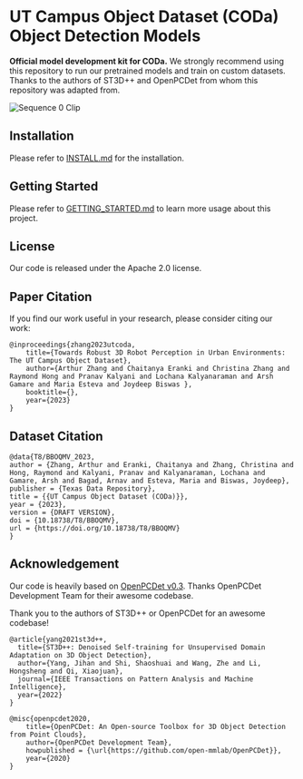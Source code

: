 # UT Campus Object Dataset (CODa) Object Detection Models

<b>Official model development kit for CODa.</b> We strongly recommend using this repository to run our pretrained
models and train on custom datasets. Thanks to the authors of ST3D++ and OpenPCDet from whom this repository
was adapted from.

![Sequence 0 Clip](./docs/codademo.gif)

## Installation

Please refer to [INSTALL.md](docs/INSTALL.md) for the installation.

## Getting Started

Please refer to [GETTING_STARTED.md](docs/GETTING_STARTED.md) to learn more usage about this project.

## License

Our code is released under the Apache 2.0 license.

## Paper Citation

If you find our work useful in your research, please consider citing our work:
```
@inproceedings{zhang2023utcoda,
    title={Towards Robust 3D Robot Perception in Urban Environments: The UT Campus Object Dataset},
    author={Arthur Zhang and Chaitanya Eranki and Christina Zhang and Raymond Hong and Pranav Kalyani and Lochana Kalyanaraman and Arsh Gamare and Maria Esteva and Joydeep Biswas },
    booktitle={},
    year={2023}
}
```

## Dataset Citation
```
@data{T8/BBOQMV_2023,
author = {Zhang, Arthur and Eranki, Chaitanya and Zhang, Christina and Hong, Raymond and Kalyani, Pranav and Kalyanaraman, Lochana and Gamare, Arsh and Bagad, Arnav and Esteva, Maria and Biswas, Joydeep},
publisher = {Texas Data Repository},
title = {{UT Campus Object Dataset (CODa)}},
year = {2023},
version = {DRAFT VERSION},
doi = {10.18738/T8/BBOQMV},
url = {https://doi.org/10.18738/T8/BBOQMV}
}
```

## Acknowledgement

Our code is heavily based on [OpenPCDet v0.3](https://github.com/open-mmlab/OpenPCDet/commit/e3bec15f1052b4827d942398f20f2db1cb681c01). Thanks OpenPCDet Development Team for their awesome codebase.


Thank you to the authors of ST3D++ or OpenPCDet for an awesome codebase!
```
@article{yang2021st3d++,
  title={ST3D++: Denoised Self-training for Unsupervised Domain Adaptation on 3D Object Detection},
  author={Yang, Jihan and Shi, Shaoshuai and Wang, Zhe and Li, Hongsheng and Qi, Xiaojuan},
  journal={IEEE Transactions on Pattern Analysis and Machine Intelligence},
  year={2022}
}
```
```
@misc{openpcdet2020,
    title={OpenPCDet: An Open-source Toolbox for 3D Object Detection from Point Clouds},
    author={OpenPCDet Development Team},
    howpublished = {\url{https://github.com/open-mmlab/OpenPCDet}},
    year={2020}
}
```

